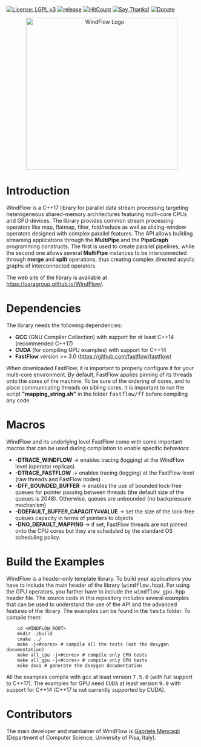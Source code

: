[![License: LGPL v3](https://img.shields.io/badge/License-LGPL%20v3-blue.svg)](https://www.gnu.org/licenses/lgpl-3.0)
[![release](https://img.shields.io/github/release/paragroup/windflow.svg)](https://github.com/paragroup/windflow/releases/latest)
[![HitCount](http://hits.dwyl.io/paragroup/windflow.svg)](http://hits.dwyl.io/paragroup/windflow)
[![Say Thanks!](https://img.shields.io/badge/Say%20Thanks-!-1EAEDB.svg)](https://saythanks.io/to/mencagli@di.unipi.it)
[![Donate](https://img.shields.io/badge/Donate-PayPal-green.svg)](https://paypal.me/GabrieleMencagli)

<p align="center">
<img src="https://paragroup.github.io/WindFlow/logo/logo_white.png" width="400" title="WindFlow Logo">
</p>

# Introduction

WindFlow is a C++17 library for parallel data stream processing targeting heterogeneous shared-memory architectures featuring multi-core CPUs and GPU devices. The library provides common stream processing operators like map, flatmap, filter, fold/reduce as well as sliding-window operators designed with complex parallel features. The API allows building streaming applications through the <b>MultiPipe</b> and the <b>PipeGraph</b> programming constructs. The first is used to create parallel pipelines, while the second one allows several <b>MultiPipe</b> instances to be interconnected through <b>merge</b> and <b>split</b> operations, thus creating complex directed acyclic graphs of interconnected operators.

The web site of the library is available at https://paragroup.github.io/WindFlow/.

# Dependencies
The library needs the following dependencies:
* <strong>GCC</strong> (GNU Compiler Collection) with support for at least C++14 (recommended C++17)
* <strong>CUDA</strong> (for compiling GPU examples) with support for C++14
* <strong>FastFlow</strong> version >= 3.0 (https://github.com/fastflow/fastflow)

When downloaded FastFlow, it is important to properly configure it for your multi-core environment. By default, FastFlow applies pinning of its threads onto the cores of the machine. To be sure of the ordering of cores, and to place communicating threads on sibling cores, it is important to run the script <strong>"mapping_string.sh"</strong> in the folder <tt>fastflow/ff</tt> before compiling any code.

# Macros
WindFlow and its underlying level FastFlow come with some important macros that can be used during compilation to enable specific behaviors:
* <strong>-DTRACE_WINDFLOW</strong> -> enables tracing (logging) at the WindFlow level (operator replicas)
* <strong>-DTRACE_FASTFLOW</strong> -> enables tracing (logging) at the FastFlow level (raw threads and FastFlow nodes)
* <strong>-DFF_BOUNDED_BUFFER</strong> -> enables the use of bounded lock-free queues for pointer passing between threads (the default size of the queues is 2048). Otherwise, queues are unbounded (no backpressure mechanism)
* <strong>-DDEFAULT_BUFFER_CAPACITY=VALUE</strong> -> set the size of the lock-free queues capacity in terms of pointers to objects
* <strong>-DNO_DEFAULT_MAPPING</strong> -> if set, FastFlow threads are not pinned onto the CPU cores but they are scheduled by the standard OS scheduling policy.

# Build the Examples
WindFlow is a header-only template library. To build your applications you have to include the main header of the library (<tt>windflow.hpp</tt>). For using the GPU operators, you further have to include the <tt>windflow_gpu.hpp</tt> header file. The source code in this repository includes several examples that can be used to understand the use of the API and the advanced features of the library. The examples can be found in the <tt>tests</tt> folder. To compile them:
```
	cd <WINDFLOW_ROOT>
	mkdir ./build
	cmake ../
	make -j<#cores> # compile all the tests (not the doxygen documentation)
	make all_cpu -j<#cores> # compile only CPU tests
	make all_gpu -j<#cores> # compile only GPU tests
	make docs # generate the doxygen documentation
```
All the examples compile with <tt>gcc</tt> at least version <tt>7.5.0</tt> (with full support to C++17). The examples for GPU need <tt>CUDA</tt> at least version <tt>9.0</tt> with support for C++14 (C++17 is not currently supported by CUDA).

# Contributors
The main developer and maintainer of WindFlow is [Gabriele Mencagli](mailto:mencagli@di.unipi.it) (Department of Computer Science, University of Pisa, Italy).
